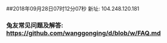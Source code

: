 ##2018年09月28日07时12分07秒 新址: 104.248.120.181
### 兔友常见问题及解答: https://github.com/wanggonging/d/blob/w/FAQ.md
